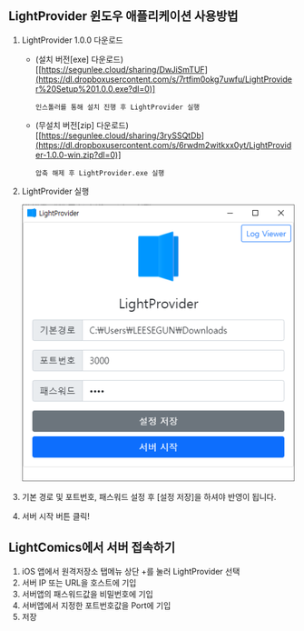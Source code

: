 ## LightProvider 윈도우 애플리케이션 사용방법

1. LightProvider 1.0.0 다운로드
    * (설치 버전[exe] 다운로드)[[https://segunlee.cloud/sharing/DwJiSmTUF](https://dl.dropboxusercontent.com/s/7rtfim0okg7uwfu/LightProvider%20Setup%201.0.0.exe?dl=0)]
    
        ```
        인스톨러를 통해 설치 진행 후 LightProvider 실행
        ```
    
    * (무설치 버전[zip] 다운로드)[[https://segunlee.cloud/sharing/3rySSQtDb](https://dl.dropboxusercontent.com/s/6rwdm2witkxx0yt/LightProvider-1.0.0-win.zip?dl=0)]
    
        ```
        압축 해제 후 LightProvider.exe 실행
        ```
    
2. LightProvider 실행

    ![image-20210401214455376](README_win/image-20210401214455376.png)

3. 기본 경로 및 포트번호, 패스워드 설정 후 [설정 저장]을 하셔야 반영이 됩니다.

4. 서버 시작 버튼 클릭!





## LightComics에서 서버 접속하기

1. iOS 앱에서 원격저장소 탭메뉴 상단 +를 눌러 LightProvider 선택
2. 서버 IP 또는 URL을 호스트에 기입
3. 서버앱의 패스워드값을 비밀번호에 기입
4. 서버앱에서 지정한 포트번호값을 Port에 기입
5. 저장

